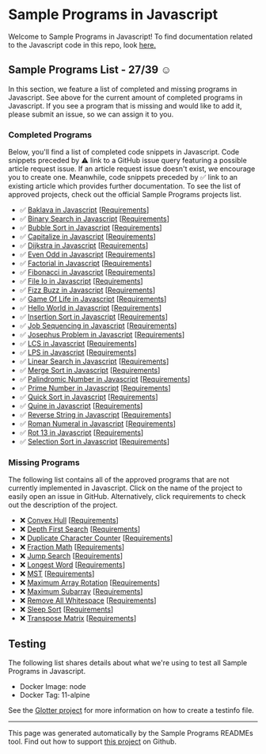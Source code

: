 # Sample Programs in Javascript

Welcome to Sample Programs in Javascript! To find documentation related to the Javascript code in this repo, look [here.](https://sampleprograms.io/languages/javascript)

## Sample Programs List - 27/39 :relaxed:

In this section, we feature a list of completed and missing programs in Javascript. See above for the current amount of completed programs in Javascript. If you see a program that is missing and would like to add it, please submit an issue, so we can assign it to you.

### Completed Programs

Below, you'll find a list of completed code snippets in Javascript. Code snippets preceded by :warning: link to a GitHub issue query featuring a possible article request issue. If an article request issue doesn't exist, we encourage you to create one. Meanwhile, code snippets preceded by :white_check_mark: link to an existing article which provides further documentation. To see the list of approved projects, check out the official Sample Programs projects list.

- :white_check_mark: [Baklava in Javascript](https://sampleprograms.io/projects/baklava/javascript) [[Requirements](https://sampleprograms.io/projects/baklava)]
- :white_check_mark: [Binary Search in Javascript](https://sampleprograms.io/projects/binary-search/javascript) [[Requirements](https://sampleprograms.io/projects/binary-search)]
- :white_check_mark: [Bubble Sort in Javascript](https://sampleprograms.io/projects/bubble-sort/javascript) [[Requirements](https://sampleprograms.io/projects/bubble-sort)]
- :white_check_mark: [Capitalize in Javascript](https://sampleprograms.io/projects/capitalize/javascript) [[Requirements](https://sampleprograms.io/projects/capitalize)]
- :white_check_mark: [Dijkstra in Javascript](https://sampleprograms.io/projects/dijkstra/javascript) [[Requirements](https://sampleprograms.io/projects/dijkstra)]
- :white_check_mark: [Even Odd in Javascript](https://sampleprograms.io/projects/even-odd/javascript) [[Requirements](https://sampleprograms.io/projects/even-odd)]
- :white_check_mark: [Factorial in Javascript](https://sampleprograms.io/projects/factorial/javascript) [[Requirements](https://sampleprograms.io/projects/factorial)]
- :white_check_mark: [Fibonacci in Javascript](https://sampleprograms.io/projects/fibonacci/javascript) [[Requirements](https://sampleprograms.io/projects/fibonacci)]
- :white_check_mark: [File Io in Javascript](https://sampleprograms.io/projects/file-io/javascript) [[Requirements](https://sampleprograms.io/projects/file-io)]
- :white_check_mark: [Fizz Buzz in Javascript](https://sampleprograms.io/projects/fizz-buzz/javascript) [[Requirements](https://sampleprograms.io/projects/fizz-buzz)]
- :white_check_mark: [Game Of Life in Javascript](https://sampleprograms.io/projects/game-of-life/javascript) [[Requirements](https://sampleprograms.io/projects/game-of-life)]
- :white_check_mark: [Hello World in Javascript](https://sampleprograms.io/projects/hello-world/javascript) [[Requirements](https://sampleprograms.io/projects/hello-world)]
- :white_check_mark: [Insertion Sort in Javascript](https://sampleprograms.io/projects/insertion-sort/javascript) [[Requirements](https://sampleprograms.io/projects/insertion-sort)]
- :white_check_mark: [Job Sequencing in Javascript](https://sampleprograms.io/projects/job-sequencing/javascript) [[Requirements](https://sampleprograms.io/projects/job-sequencing)]
- :white_check_mark: [Josephus Problem in Javascript](https://sampleprograms.io/projects/josephus-problem/javascript) [[Requirements](https://sampleprograms.io/projects/josephus-problem)]
- :white_check_mark: [LCS in Javascript](https://sampleprograms.io/projects/lcs/javascript) [[Requirements](https://sampleprograms.io/projects/lcs)]
- :white_check_mark: [LPS in Javascript](https://sampleprograms.io/projects/lps/javascript) [[Requirements](https://sampleprograms.io/projects/lps)]
- :white_check_mark: [Linear Search in Javascript](https://sampleprograms.io/projects/linear-search/javascript) [[Requirements](https://sampleprograms.io/projects/linear-search)]
- :white_check_mark: [Merge Sort in Javascript](https://sampleprograms.io/projects/merge-sort/javascript) [[Requirements](https://sampleprograms.io/projects/merge-sort)]
- :white_check_mark: [Palindromic Number in Javascript](https://sampleprograms.io/projects/palindromic-number/javascript) [[Requirements](https://sampleprograms.io/projects/palindromic-number)]
- :white_check_mark: [Prime Number in Javascript](https://sampleprograms.io/projects/prime-number/javascript) [[Requirements](https://sampleprograms.io/projects/prime-number)]
- :white_check_mark: [Quick Sort in Javascript](https://sampleprograms.io/projects/quick-sort/javascript) [[Requirements](https://sampleprograms.io/projects/quick-sort)]
- :white_check_mark: [Quine in Javascript](https://sampleprograms.io/projects/quine/javascript) [[Requirements](https://sampleprograms.io/projects/quine)]
- :white_check_mark: [Reverse String in Javascript](https://sampleprograms.io/projects/reverse-string/javascript) [[Requirements](https://sampleprograms.io/projects/reverse-string)]
- :white_check_mark: [Roman Numeral in Javascript](https://sampleprograms.io/projects/roman-numeral/javascript) [[Requirements](https://sampleprograms.io/projects/roman-numeral)]
- :white_check_mark: [Rot 13 in Javascript](https://sampleprograms.io/projects/rot-13/javascript) [[Requirements](https://sampleprograms.io/projects/rot-13)]
- :white_check_mark: [Selection Sort in Javascript](https://sampleprograms.io/projects/selection-sort/javascript) [[Requirements](https://sampleprograms.io/projects/selection-sort)]

### Missing Programs

The following list contains all of the approved programs that are not currently implemented in Javascript. Click on the name of the project to easily open an issue in GitHub. Alternatively, click requirements to check out the description of the project.

- :x: [Convex Hull](https://github.com/TheRenegadeCoder/sample-programs/issues/new?assignees=&labels=enhancement&template=code-snippet-request.md&title=Add+Convex+Hull+in+javascript) [[Requirements](https://sampleprograms.io/projects/convex-hull)]
- :x: [Depth First Search](https://github.com/TheRenegadeCoder/sample-programs/issues/new?assignees=&labels=enhancement&template=code-snippet-request.md&title=Add+Depth+First+Search+in+javascript) [[Requirements](https://sampleprograms.io/projects/depth-first-search)]
- :x: [Duplicate Character Counter](https://github.com/TheRenegadeCoder/sample-programs/issues/new?assignees=&labels=enhancement&template=code-snippet-request.md&title=Add+Duplicate+Character+Counter+in+javascript) [[Requirements](https://sampleprograms.io/projects/duplicate-character-counter)]
- :x: [Fraction Math](https://github.com/TheRenegadeCoder/sample-programs/issues/new?assignees=&labels=enhancement&template=code-snippet-request.md&title=Add+Fraction+Math+in+javascript) [[Requirements](https://sampleprograms.io/projects/fraction-math)]
- :x: [Jump Search](https://github.com/TheRenegadeCoder/sample-programs/issues/new?assignees=&labels=enhancement&template=code-snippet-request.md&title=Add+Jump+Search+in+javascript) [[Requirements](https://sampleprograms.io/projects/jump-search)]
- :x: [Longest Word](https://github.com/TheRenegadeCoder/sample-programs/issues/new?assignees=&labels=enhancement&template=code-snippet-request.md&title=Add+Longest+Word+in+javascript) [[Requirements](https://sampleprograms.io/projects/longest-word)]
- :x: [MST](https://github.com/TheRenegadeCoder/sample-programs/issues/new?assignees=&labels=enhancement&template=code-snippet-request.md&title=Add+MST+in+javascript) [[Requirements](https://sampleprograms.io/projects/mst)]
- :x: [Maximum Array Rotation](https://github.com/TheRenegadeCoder/sample-programs/issues/new?assignees=&labels=enhancement&template=code-snippet-request.md&title=Add+Maximum+Array+Rotation+in+javascript) [[Requirements](https://sampleprograms.io/projects/maximum-array-rotation)]
- :x: [Maximum Subarray](https://github.com/TheRenegadeCoder/sample-programs/issues/new?assignees=&labels=enhancement&template=code-snippet-request.md&title=Add+Maximum+Subarray+in+javascript) [[Requirements](https://sampleprograms.io/projects/maximum-subarray)]
- :x: [Remove All Whitespace](https://github.com/TheRenegadeCoder/sample-programs/issues/new?assignees=&labels=enhancement&template=code-snippet-request.md&title=Add+Remove+All+Whitespace+in+javascript) [[Requirements](https://sampleprograms.io/projects/remove-all-whitespace)]
- :x: [Sleep Sort](https://github.com/TheRenegadeCoder/sample-programs/issues/new?assignees=&labels=enhancement&template=code-snippet-request.md&title=Add+Sleep+Sort+in+javascript) [[Requirements](https://sampleprograms.io/projects/sleep-sort)]
- :x: [Transpose Matrix](https://github.com/TheRenegadeCoder/sample-programs/issues/new?assignees=&labels=enhancement&template=code-snippet-request.md&title=Add+Transpose+Matrix+in+javascript) [[Requirements](https://sampleprograms.io/projects/transpose-matrix)]

## Testing

The following list shares details about what we're using to test all Sample Programs in Javascript.

- Docker Image: node
- Docker Tag: 11-alpine

See the [Glotter project](https://github.com/auroq/glotter) for more information on how to create a testinfo file.

---

This page was generated automatically by the Sample Programs READMEs tool. Find out how to support [this project](https://github.com/TheRenegadeCoder/sample-programs-readmes) on Github.